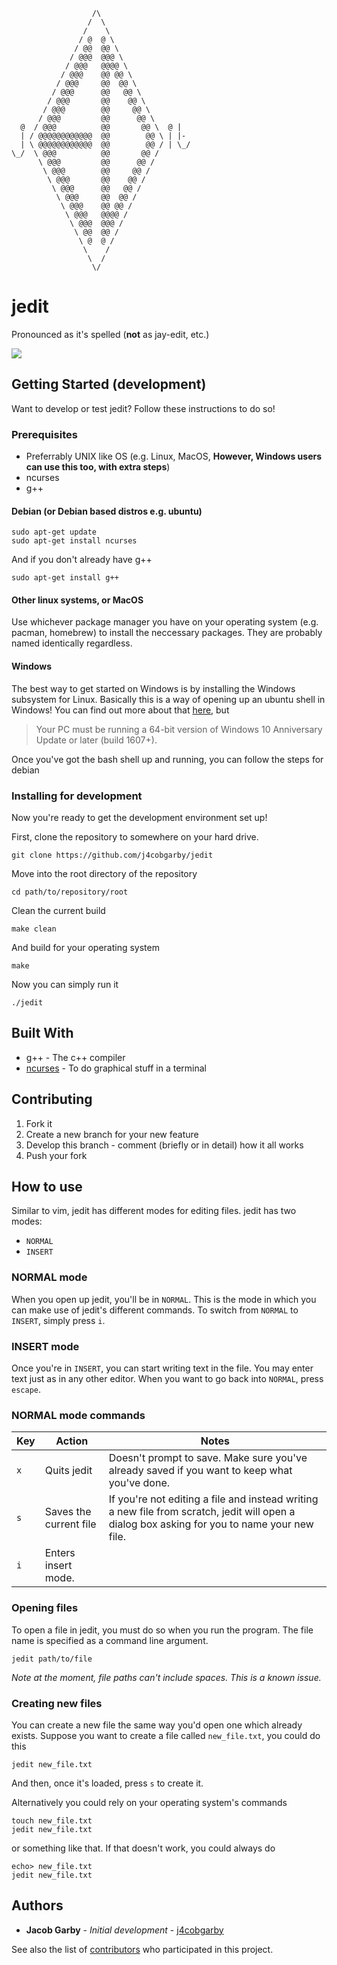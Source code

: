 ```
                  /\
                 /  \
                /    \
               / @  @ \
              / @@  @@ \
             / @@@  @@@ \
            / @@@   @@@@ \
           / @@@    @@ @@ \
          / @@@     @@  @@ \
         / @@@      @@   @@ \
        / @@@       @@    @@ \
       / @@@        @@     @@ \
      / @@@         @@      @@ \
  @  / @@@          @@       @@ \  @ |
  | / @@@@@@@@@@@@  @@        @@ \ | |-
  | \ @@@@@@@@@@@@  @@        @@ / | \_/
\_/  \ @@@          @@       @@ /
      \ @@@         @@      @@ /
       \ @@@        @@     @@ /
        \ @@@       @@    @@ /
         \ @@@      @@   @@ /
          \ @@@     @@  @@ /
           \ @@@    @@ @@ /
            \ @@@   @@@@ /
             \ @@@  @@@ /
              \ @@  @@ /
               \ @  @ /
                \    /
                 \  /
                  \/
```

# jedit

Pronounced as it's spelled (**not** as jay-edit, etc.)

![](https://github.com/j4cobgarby/jedit/blob/master/screenshot1.png)

## Getting Started (development)

Want to develop or test jedit? Follow these instructions to do so!

### Prerequisites

 - Preferrably UNIX like OS (e.g. Linux, MacOS, **However, Windows users can use this too, with extra steps**)
 - ncurses
 - g++

#### Debian (or Debian based distros e.g. ubuntu)

```
sudo apt-get update
sudo apt-get install ncurses
```
And if you don't already have g++
```
sudo apt-get install g++
```

#### Other linux systems, or MacOS

Use whichever package manager you have on your operating system (e.g. pacman, homebrew)
to install the neccessary packages. They are probably named identically regardless.

#### Windows

The best way to get started on Windows is by installing the Windows subsystem for Linux. Basically this is 
a way of opening up an ubuntu shell in Windows! You can find out more about that 
[here](https://msdn.microsoft.com/en-gb/commandline/wsl/install_guide), but

> Your PC must be running a 64-bit version of Windows 10 Anniversary Update or later (build 1607+).

Once you've got the bash shell up and running, you can follow the steps for debian

### Installing for development

Now you're ready to get the development environment set up!

First, clone the repository to somewhere on your hard drive.

```
git clone https://github.com/j4cobgarby/jedit
```

Move into the root directory of the repository

```
cd path/to/repository/root
```

Clean the current build

```
make clean
```

And build for your operating system

```
make
```

Now you can simply run it

```
./jedit
```

## Built With

* g++ - The c++ compiler
* [ncurses](http://invisible-island.net/ncurses/man/ncurses.3x.html) - To do graphical stuff in a terminal

## Contributing

 1. Fork it
 2. Create a new branch for your new feature
 3. Develop this branch - comment (briefly or in detail) how it all works
 4. Push your fork
 
## How to use

Similar to vim, jedit has different modes for editing files. jedit has two modes:

 - `NORMAL`
 - `INSERT`

### NORMAL mode

When you open up jedit, you'll be in `NORMAL`. This is the mode in which you can make use of jedit's
different commands. To switch from `NORMAL` to `INSERT`, simply press `i`.

### INSERT mode

Once you're in `INSERT`, you can start writing text in the file. You may enter text just as in any
other editor. When you want to go back into `NORMAL`, press `escape`.

### NORMAL mode commands

|Key|Action|Notes|
|---|---|---|
|`x`|Quits jedit|Doesn't prompt to save. Make sure you've already saved if you want to keep what you've done.|
|`s`|Saves the current file|If you're not editing a file and instead writing a new file from scratch, jedit will open a dialog box asking for you to name your new file.|
|`i`|Enters insert mode.||

### Opening files

To open a file in jedit, you must do so when you run the program. The file name is specified as a command line argument.

```
jedit path/to/file
```

*Note at the moment, file paths can't include spaces. This is a known issue.*

### Creating new files

You can create a new file the same way you'd open one which already exists. Suppose you want to create a file called `new_file.txt`, you could do this

```
jedit new_file.txt
```

And then, once it's loaded, press `s` to create it.

Alternatively you could rely on your operating system's commands

```
touch new_file.txt
jedit new_file.txt
```

or something like that. If that doesn't work, you could always do

```
echo> new_file.txt
jedit new_file.txt
```

## Authors

* **Jacob Garby** - *Initial development* - [j4cobgarby](https://github.com/j4cobgarby)

See also the list of [contributors](https://github.com/j4cobgarby/jedit/contributors) who participated in this project.
